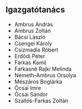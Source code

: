 <h2>Igazgatótanács</h2>
<ul>
  <li>Ambrus András</li>
  <li>Ambrus Zoltán</li>
  <li>Bácsi László</li>
  <li>Csengei Károly</li>
  <li>Csizmadia Róbert</li>
  <li>Erdődi Péter</li>
  <li>Farkas Kamil</li>
  <li>Farkasné Rajki Melinda</li>
  <li>Németh-Ambrus Orsolya</li>
  <li>Mészáros Boglárka</li>
  <li>Ócsai Imre</li>
  <li>Ócsai Sándor</li>
  <li>Szallós-Farkas Zoltán</li>
</ul>
